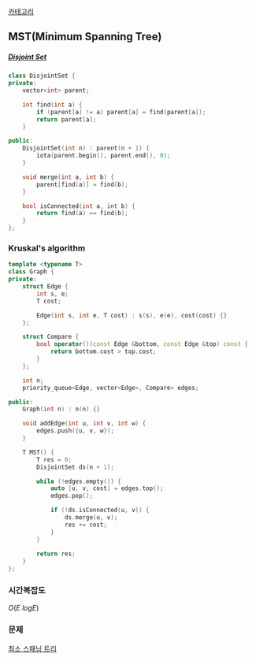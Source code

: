 [카테고리](/README.md)
## MST(Minimum Spanning Tree)
##### [Disjoint Set](/자료구조/기타/Disjoint%20Set.md)
```cpp
class DisjointSet {
private:
    vector<int> parent;

    int find(int a) {
        if (parent[a] != a) parent[a] = find(parent[a]);
        return parent[a];
    }

public:
    DisjointSet(int n) : parent(n + 1) {
        iota(parent.begin(), parent.end(), 0);
    }

    void merge(int a, int b) {
        parent[find(a)] = find(b);
    }

    bool isConnected(int a, int b) {
        return find(a) == find(b);
    }
};
```
### Kruskal's algorithm
```cpp
template <typename T>
class Graph {
private:
    struct Edge {
        int s, e;
        T cost;

        Edge(int s, int e, T cost) : s(s), e(e), cost(cost) {}
    };

    struct Compare {
        bool operator()(const Edge &bottom, const Edge &top) const {
            return bottom.cost > top.cost;
        }
    };

    int n;
    priority_queue<Edge, vector<Edge>, Compare> edges;

public:
    Graph(int n) : n(n) {}

    void addEdge(int u, int v, int w) {
        edges.push({u, v, w});
    }

    T MST() {
        T res = 0;
        DisjointSet ds(n + 1);

        while (!edges.empty()) {
            auto [u, v, cost] = edges.top();
            edges.pop();

            if (!ds.isConnected(u, v)) {
                ds.merge(u, v);
                res += cost;
            }
        }
        
        return res;
    }
};
```
### 시간복잡도 
$O(E~logE)$   

### 문제
[최소 스패닝 트리](https://www.acmicpc.net/problem/1197)   